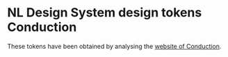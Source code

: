 # NL Design System design tokens Conduction

These tokens have been obtained by analysing the [website of Conduction](https://www.conduction.nl/).
